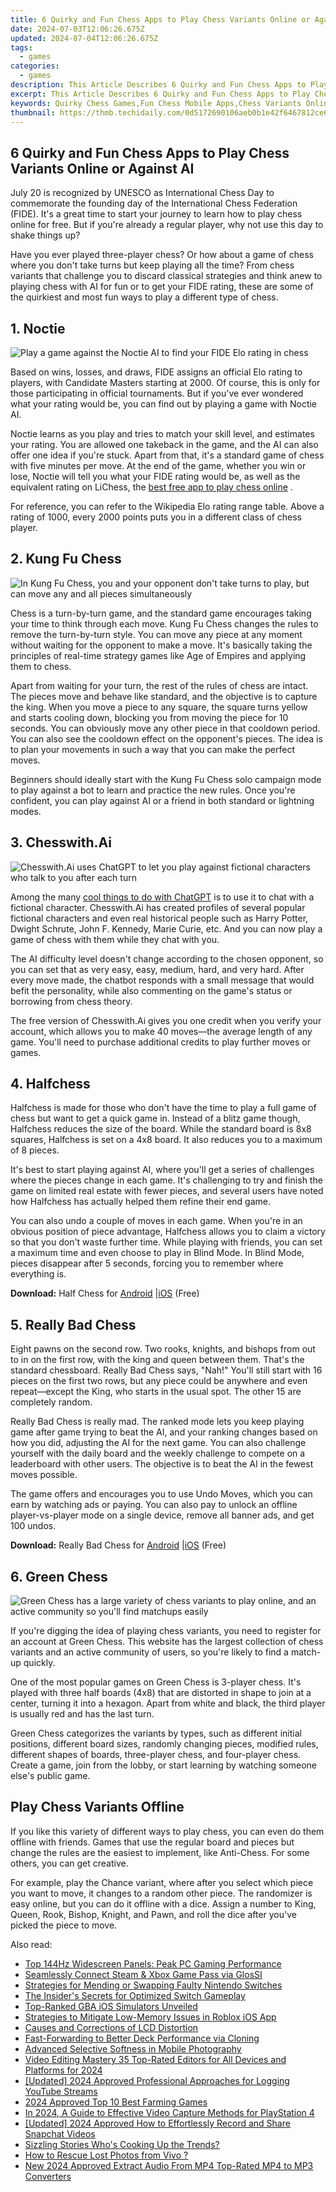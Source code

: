 ```yaml
---
title: 6 Quirky and Fun Chess Apps to Play Chess Variants Online or Against AI
date: 2024-07-03T12:06:26.675Z
updated: 2024-07-04T12:06:26.675Z
tags:
  - games
categories:
  - games
description: This Article Describes 6 Quirky and Fun Chess Apps to Play Chess Variants Online or Against AI
excerpt: This Article Describes 6 Quirky and Fun Chess Apps to Play Chess Variants Online or Against AI
keywords: Quirky Chess Games,Fun Chess Mobile Apps,Chess Variants Online,Online Chess Apps for AI Challenge,Chess Games Against AI,Explore Chess Variants Apps,Interactive Online Chess Solutions
thumbnail: https://thmb.techidaily.com/0d5172690106aeb0b1e42f6467812ce6f42bcdb66b69630f22d7099f56101e88.jpeg
---
```


## 6 Quirky and Fun Chess Apps to Play Chess Variants Online or Against AI

 July 20 is recognized by UNESCO as International Chess Day to commemorate the founding day of the International Chess Federation (FIDE). It's a great time to start your journey to learn how to play chess online for free. But if you're already a regular player, why not use this day to shake things up?

 Have you ever played three-player chess? Or how about a game of chess where you don't take turns but keep playing all the time? From chess variants that challenge you to discard classical strategies and think anew to playing chess with AI for fun or to get your FIDE rating, these are some of the quirkiest and most fun ways to play a different type of chess.

## 1. Noctie

![Play a game against the Noctie AI to find your FIDE Elo rating in chess](https://static1.makeuseofimages.com/wordpress/wp-content/uploads/2023/07/quirky-chess-variants-fun-ai-online-games-noctie-ai.jpg)

 Based on wins, losses, and draws, FIDE assigns an official Elo rating to players, with Candidate Masters starting at 2000\. Of course, this is only for those participating in official tournaments. But if you've ever wondered what your rating would be, you can find out by playing a game with Noctie AI.

 Noctie learns as you play and tries to match your skill level, and estimates your rating. You are allowed one takeback in the game, and the AI can also offer one idea if you're stuck. Apart from that, it's a standard game of chess with five minutes per move. At the end of the game, whether you win or lose, Noctie will tell you what your FIDE rating would be, as well as the equivalent rating on LiChess, the [best free app to play chess online](https://www.makeuseof.com/best-apps-for-chess-players/) .

 For reference, you can refer to the Wikipedia Elo rating range table. Above a rating of 1000, every 2000 points puts you in a different class of chess player.

## 2. Kung Fu Chess

![In Kung Fu Chess, you and your opponent don't take turns to play, but can move any and all pieces simultaneously](https://static1.makeuseofimages.com/wordpress/wp-content/uploads/2023/07/quirky-chess-variants-fun-ai-online-games-kung-fu-chess.jpg)

 Chess is a turn-by-turn game, and the standard game encourages taking your time to think through each move. Kung Fu Chess changes the rules to remove the turn-by-turn style. You can move any piece at any moment without waiting for the opponent to make a move. It's basically taking the principles of real-time strategy games like Age of Empires and applying them to chess.

 Apart from waiting for your turn, the rest of the rules of chess are intact. The pieces move and behave like standard, and the objective is to capture the king. When you move a piece to any square, the square turns yellow and starts cooling down, blocking you from moving the piece for 10 seconds. You can obviously move any other piece in that cooldown period. You can also see the cooldown effect on the opponent's pieces. The idea is to plan your movements in such a way that you can make the perfect moves.

 Beginners should ideally start with the Kung Fu Chess solo campaign mode to play against a bot to learn and practice the new rules. Once you're confident, you can play against AI or a friend in both standard or lightning modes.

## 3. Chesswith.Ai

![Chesswith.Ai uses ChatGPT to let you play against fictional characters who talk to you after each turn](https://static1.makeuseofimages.com/wordpress/wp-content/uploads/2023/07/quirky-chess-variants-fun-ai-online-games-chesswithai.jpg)

 Among the many [cool things to do with ChatGPT](https://www.makeuseof.com/things-you-can-do-with-chatgpt/) is to use it to chat with a fictional character. Chesswith.Ai has created profiles of several popular fictional characters and even real historical people such as Harry Potter, Dwight Schrute, John F. Kennedy, Marie Curie, etc. And you can now play a game of chess with them while they chat with you.

 The AI difficulty level doesn't change according to the chosen opponent, so you can set that as very easy, easy, medium, hard, and very hard. After every move made, the chatbot responds with a small message that would befit the personality, while also commenting on the game's status or borrowing from chess theory.

 The free version of Chesswith.Ai gives you one credit when you verify your account, which allows you to make 40 moves—the average length of any game. You'll need to purchase additional credits to play further moves or games.

## 4. Halfchess

 Halfchess is made for those who don't have the time to play a full game of chess but want to get a quick game in. Instead of a blitz game though, Halfchess reduces the size of the board. While the standard board is 8x8 squares, Halfchess is set on a 4x8 board. It also reduces you to a maximum of 8 pieces.

 It's best to start playing against AI, where you'll get a series of challenges where the pieces change in each game. It's challenging to try and finish the game on limited real estate with fewer pieces, and several users have noted how Halfchess has actually helped them refine their end game.

 You can also undo a couple of moves in each game. When you're in an obvious position of piece advantage, Halfchess allows you to claim a victory so that you don't waste further time. While playing with friends, you can set a maximum time and even choose to play in Blind Mode. In Blind Mode, pieces disappear after 5 seconds, forcing you to remember where everything is.

**Download:** Half Chess for [Android](https://www.anrdoezrs.net/links/7251228/type/dlg/sid/UUmuoUeUpU2027833/https://play.google.com/store/apps/details?id=com.flipflopapp.halfchess&hl=en&gl=US) |[iOS](https://apps.apple.com/us/app/halfchess-play-chess-faster/id1182813218) (Free)

## 5. Really Bad Chess

 Eight pawns on the second row. Two rooks, knights, and bishops from out to in on the first row, with the king and queen between them. That's the standard chessboard. Really Bad Chess says, "Nah!" You'll still start with 16 pieces on the first two rows, but any piece could be anywhere and even repeat—except the King, who starts in the usual spot. The other 15 are completely random.

 Really Bad Chess is really mad. The ranked mode lets you keep playing game after game trying to beat the AI, and your ranking changes based on how you did, adjusting the AI for the next game. You can also challenge yourself with the daily board and the weekly challenge to compete on a leaderboard with other users. The objective is to beat the AI in the fewest moves possible.

 The game offers and encourages you to use Undo Moves, which you can earn by watching ads or paying. You can also pay to unlock an offline player-vs-player mode on a single device, remove all banner ads, and get 100 undos.

**Download:** Really Bad Chess for [Android](https://www.anrdoezrs.net/links/7251228/type/dlg/sid/UUmuoUeUpU2027833/https://play.google.com/store/apps/details?id=com.noodlecake.reallybadchess) |[iOS](https://apps.apple.com/app/id1109751921) (Free)

## 6. Green Chess

![Green Chess has a large variety of chess variants to play online, and an active community so you'll find matchups easily](https://static1.makeuseofimages.com/wordpress/wp-content/uploads/2023/07/quirky-chess-variants-fun-ai-online-games-green-chess.jpg)

 If you're digging the idea of playing chess variants, you need to register for an account at Green Chess. This website has the largest collection of chess variants and an active community of users, so you're likely to find a match-up quickly.

 One of the most popular games on Green Chess is 3-player chess. It's played with three half boards (4x8) that are distorted in shape to join at a center, turning it into a hexagon. Apart from white and black, the third player is usually red and has the last turn.

 Green Chess categorizes the variants by types, such as different initial positions, different board sizes, randomly changing pieces, modified rules, different shapes of boards, three-player chess, and four-player chess. Create a game, join from the lobby, or start learning by watching someone else's public game.

## Play Chess Variants Offline

 If you like this variety of different ways to play chess, you can even do them offline with friends. Games that use the regular board and pieces but change the rules are the easiest to implement, like Anti-Chess. For some others, you can get creative.

 For example, play the Chance variant, where after you select which piece you want to move, it changes to a random other piece. The randomizer is easy online, but you can do it offline with a dice. Assign a number to King, Queen, Rook, Bishop, Knight, and Pawn, and roll the dice after you've picked the piece to move.


<ins class="adsbygoogle"
     style="display:block"
     data-ad-format="autorelaxed"
     data-ad-client="ca-pub-7571918770474297"
     data-ad-slot="1223367746"></ins>



<ins class="adsbygoogle"
     style="display:block"
     data-ad-client="ca-pub-7571918770474297"
     data-ad-slot="8358498916"
     data-ad-format="auto"
     data-full-width-responsive="true"></ins>

<span class="atpl-alsoreadstyle">Also read:</span>
<div><ul>
<li><a href="https://games-able.techidaily.com/top-144hz-widescreen-panels-peak-pc-gaming-performance/"><u>Top 144Hz Widescreen Panels: Peak PC Gaming Performance</u></a></li>
<li><a href="https://games-able.techidaily.com/seamlessly-connect-steam-and-xbox-game-pass-via-glossi/"><u>Seamlessly Connect Steam & Xbox Game Pass via GlosSI</u></a></li>
<li><a href="https://games-able.techidaily.com/strategies-for-mending-or-swapping-faulty-nintendo-switches/"><u>Strategies for Mending or Swapping Faulty Nintendo Switches</u></a></li>
<li><a href="https://games-able.techidaily.com/the-insiders-secrets-for-optimized-switch-gameplay/"><u>The Insider's Secrets for Optimized Switch Gameplay</u></a></li>
<li><a href="https://games-able.techidaily.com/top-ranked-gba-ios-simulators-unveiled/"><u>Top-Ranked GBA iOS Simulators Unveiled</u></a></li>
<li><a href="https://games-able.techidaily.com/strategies-to-mitigate-low-memory-issues-in-roblox-ios-app/"><u>Strategies to Mitigate Low-Memory Issues in Roblox iOS App</u></a></li>
<li><a href="https://games-able.techidaily.com/causes-and-corrections-of-lcd-distortion/"><u>Causes and Corrections of LCD Distortion</u></a></li>
<li><a href="https://games-able.techidaily.com/fast-forwarding-to-better-deck-performance-via-cloning/"><u>Fast-Forwarding to Better Deck Performance via Cloning</u></a></li>
<li><a href="https://extra-resources.techidaily.com/advanced-selective-softness-in-mobile-photography/"><u>Advanced Selective Softness in Mobile Photography</u></a></li>
<li><a href="https://smart-video-editing.techidaily.com/video-editing-mastery-35-top-rated-editors-for-all-devices-and-platforms-for-2024/"><u>Video Editing Mastery 35 Top-Rated Editors for All Devices and Platforms for 2024</u></a></li>
<li><a href="https://video-capture.techidaily.com/updated-2024-approved-professional-approaches-for-logging-youtube-streams/"><u>[Updated] 2024 Approved  Professional Approaches for Logging YouTube Streams</u></a></li>
<li><a href="https://digital-screen-recording.techidaily.com/2024-approved-top-10-best-farming-games/"><u>2024 Approved  Top 10 Best Farming Games</u></a></li>
<li><a href="https://digital-screen-recording.techidaily.com/in-2024-a-guide-to-effective-video-capture-methods-for-playstation-4/"><u>In 2024, A Guide to Effective Video Capture Methods for PlayStation 4</u></a></li>
<li><a href="https://snapchat-videos.techidaily.com/updated-2024-approved-how-to-effortlessly-record-and-share-snapchat-videos/"><u>[Updated] 2024 Approved  How to Effortlessly Record and Share Snapchat Videos</u></a></li>
<li><a href="https://tiktok-video-recordings.techidaily.com/sizzling-stories-whos-cooking-up-the-trends/"><u>Sizzling Stories  Who's Cooking Up the Trends?</u></a></li>
<li><a href="https://blog-min.techidaily.com/how-to-rescue-lost-photos-from-vivo-by-fonelab-android-recover-photos/"><u>How to Rescue Lost Photos from Vivo ?</u></a></li>
<li><a href="https://smart-video-creator.techidaily.com/new-2024-approved-extract-audio-from-mp4-top-rated-mp4-to-mp3-converters/"><u>New 2024 Approved Extract Audio From MP4 Top-Rated MP4 to MP3 Converters</u></a></li>
</ul></div>
